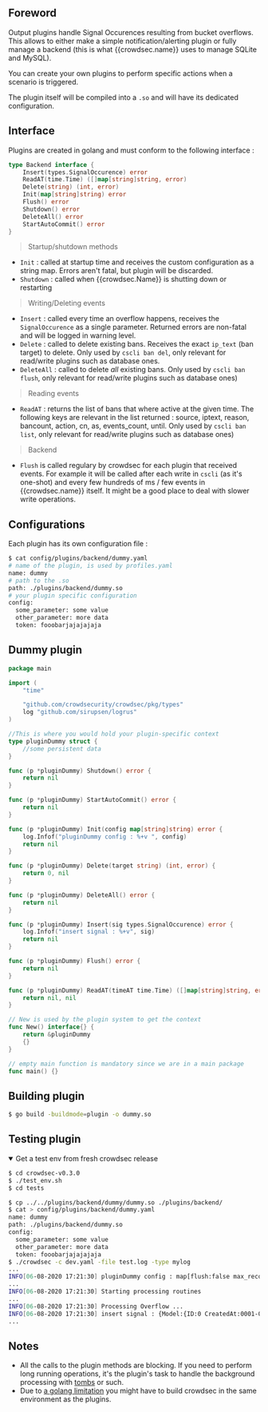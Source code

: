 ## Foreword

Output plugins handle Signal Occurences resulting from bucket overflows.
This allows to either make a simple notification/alerting plugin or fully manage a backend (this is what {{crowdsec.name}} uses to manage SQLite and MySQL).

You can create your own plugins to perform specific actions when a scenario is triggered.

The plugin itself will be compiled into a `.so` and will have its dedicated configuration.

## Interface

Plugins are created in golang and must conform to the following interface :

```go
type Backend interface {
	Insert(types.SignalOccurence) error
	ReadAT(time.Time) ([]map[string]string, error)
	Delete(string) (int, error)
	Init(map[string]string) error
	Flush() error
	Shutdown() error
	DeleteAll() error
	StartAutoCommit() error
}
```

> Startup/shutdown methods

 - `Init` : called at startup time and receives the custom configuration as a string map. Errors aren't fatal, but plugin will be discarded.
 - `Shutdown` : called when {{crowdsec.Name}} is shutting down or restarting


> Writing/Deleting events

 - `Insert` : called every time an overflow happens, receives the `SignalOccurence` as a single parameter. Returned errors are non-fatal and will be logged in warning level.
 - `Delete` : called to delete existing bans. Receives the exact `ip_text` (ban target) to delete. Only used by `cscli ban del`, only relevant for read/write plugins such as database ones.
 - `DeleteAll` : called to delete *all* existing bans. Only used by `cscli ban flush`, only relevant for read/write plugins such as database ones)

> Reading events

 - `ReadAT` : returns the list of bans that where active at the given time. The following keys are relevant in the list returned : source, iptext, reason, bancount, action, cn, as, events_count, until. Only used by `cscli ban list`, only relevant for read/write plugins such as database ones)

> Backend

 - `Flush` is called regulary by crowdsec for each plugin that received events. For example it will be called after each write in `cscli` (as it's one-shot) and every few hundreds of ms / few events in {{crowdsec.name}} itself. It might be a good place to deal with slower write operations.


## Configurations

Each plugin has its own configuration file :

```bash
$ cat config/plugins/backend/dummy.yaml
# name of the plugin, is used by profiles.yaml
name: dummy
# path to the .so
path: ./plugins/backend/dummy.so
# your plugin specific configuration
config:
  some_parameter: some value
  other_parameter: more data
  token: fooobarjajajajaja
```


## Dummy plugin

```go
package main

import (
	"time"

	"github.com/crowdsecurity/crowdsec/pkg/types"
	log "github.com/sirupsen/logrus"
)

//This is where you would hold your plugin-specific context
type pluginDummy struct {
	//some persistent data
}

func (p *pluginDummy) Shutdown() error {
	return nil
}

func (p *pluginDummy) StartAutoCommit() error {
	return nil
}

func (p *pluginDummy) Init(config map[string]string) error {
	log.Infof("pluginDummy config : %+v ", config)
	return nil
}

func (p *pluginDummy) Delete(target string) (int, error) {
	return 0, nil
}

func (p *pluginDummy) DeleteAll() error {
	return nil
}

func (p *pluginDummy) Insert(sig types.SignalOccurence) error {
	log.Infof("insert signal : %+v", sig)
	return nil
}

func (p *pluginDummy) Flush() error {
	return nil
}

func (p *pluginDummy) ReadAT(timeAT time.Time) ([]map[string]string, error) {
	return nil, nil
}

// New is used by the plugin system to get the context
func New() interface{} {
    return &pluginDummy
    {}
}

// empty main function is mandatory since we are in a main package
func main() {}
```


## Building plugin

```bash
$ go build -buildmode=plugin -o dummy.so
```


## Testing plugin


<details open>
  <summary>Get a test env from fresh crowdsec release</summary>

```bash
$ cd crowdsec-v0.3.0
$ ./test_env.sh
$ cd tests
```
</details>




```bash
$ cp ../../plugins/backend/dummy/dummy.so ./plugins/backend/            
$ cat > config/plugins/backend/dummy.yaml
name: dummy
path: ./plugins/backend/dummy.so
config:
  some_parameter: some value
  other_parameter: more data
  token: fooobarjajajajaja
$ ./crowdsec -c dev.yaml -file test.log -type mylog
...
INFO[06-08-2020 17:21:30] pluginDummy config : map[flush:false max_records:10000 max_records_age:720h other_parameter:more data some_parameter:some value token:fooobarjajajajaja]  
...
INFO[06-08-2020 17:21:30] Starting processing routines                 
...
INFO[06-08-2020 17:21:30] Processing Overflow ...
INFO[06-08-2020 17:21:30] insert signal : {Model:{ID:0 CreatedAt:0001-01-01 00:00:00 +0000 UTC UpdatedAt:0001-01-01 00:00:00 +0000 UTC DeletedAt:<nil>} MapKey:97872dfae02c523577eff8ec8e19706eec5fa21e Scenario:trigger on stuff Bucket_id:summer-field Alert_message:0.0.0.0 performed 'trigger on stuff' (1 events over 59ns) at 2020-08-06 17:21:30.491000439 +0200 CEST m=+0.722674306 Events_count:1 Events_sequence:[{Model:{ID:0 CreatedAt:0001-01-01 00:00:00 +0000 UTC UpdatedAt:0001-01-01 00:00:00 +0000 UTC DeletedAt:<nil>} Time:2020-08-06 17:21:30.491000368 +0200 CEST m=+0.722674247 Source:{Model:{ID:0 CreatedAt:0001-01-01 00:00:00 +0000 UTC UpdatedAt:0001-01-01 00:00:00 +0000 UTC DeletedAt:<nil>} Ip:0.0.0.0 Range:{IP:<nil> Mask:<nil>} AutonomousSystemNumber:0 AutonomousSystemOrganization: Country: Latitude:0 Longitude:0 Flags:map[]} Source_ip:0.0.0.0 Source_range: Source_AutonomousSystemNumber:0 Source_AutonomousSystemOrganization: Source_Country: SignalOccurenceID:0 Serialized:{"ASNNumber":"0","IsInEU":"false","command":"...","cwd":"...":"...","orig_uid":"...","orig_user":"...","parent":"bash","service":"...","source_ip":"...","user":"..."}}] Start_at:2020-08-06 17:21:30.491000368 +0200 CEST m=+0.722674247 BanApplications:[] Stop_at:2020-08-06 17:21:30.491000439 +0200 CEST m=+0.722674306 Source:0xc000248410 Source_ip:0.0.0.0 Source_range:<nil> Source_AutonomousSystemNumber:0 Source_AutonomousSystemOrganization: Source_Country: Source_Latitude:0 Source_Longitude:0 Sources:map[0.0.0.0:{Model:{ID:0 CreatedAt:0001-01-01 00:00:00 +0000 UTC UpdatedAt:0001-01-01 00:00:00 +0000 UTC DeletedAt:<nil>} Ip:0.0.0.0 Range:{IP:<nil> Mask:<nil>} AutonomousSystemNumber:0 AutonomousSystemOrganization: Country: Latitude:0 Longitude:0 Flags:map[]}] Dest_ip: Capacity:0 Leak_speed:0s Whitelisted:false Simulation:false Reprocess:false Labels:map[type:foobar]} 
...
```


## Notes

 - All the calls to the plugin methods are blocking. If you need to perform long running operations, it's the plugin's task to handle the background processing with [tombs](https://godoc.org/gopkg.in/tomb.v2) or such.
 - Due to [a golang limitation](https://github.com/golang/go/issues/31354) you might have to build crowdsec in the same environment as the plugins.



